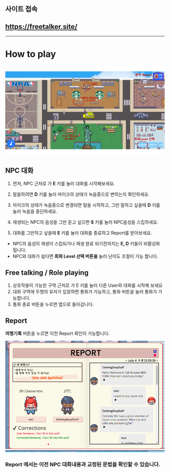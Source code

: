 ## 사이트 접속
## https://freetalker.site/
---------------

# How to play
![Alt text](freetalk.png)

## NPC 대화

1. 먼저, NPC 근처로 가 **E** 키를 눌러 대화를 시작해보세요.

2. 말을하려면 **D** 키를 눌러 마이크의 상태가 녹음중으로 변하는지 확인하세요.

3. 마이크의 상태가 녹음중으로 변경되면 말을 시작하고, 그만 말하고 싶을때 **D** 키를 눌러 녹음을 중단하세요.

4. 재생되는 NPC의 음성을 그만 듣고 싶으면 **S** 키를 눌러 NPC음성을 스킵하세요.

5. 대화를 그만하고 싶을때 **E** 키를 눌러 대화를 종료하고 Report를 받아보세요.

* NPC의 음성이 재생이 스킵되거나 재생 완료 되기전까지는 **E, D** 키들이 비활성화 됩니다.
* NPC와 대화가 쉽다면 **회화 Level 선택 버튼을** 눌러 난이도 조절이 가능 합니다.
  
## Free talking / Role playing
1. 상호작용이 가능한 구역 근처로 가 E 키를 눌러 다른 User와 대화를 시작해 보세요
2. 대화 구역에 두명의 유저가 입장하면 통화가 가능하고, 통화 버튼을 눌러 통화가 가능합니다.
3. 통화 종료 버튼을 누르면 맵으로 돌아갑니다.


## Report
**여행기록** 버튼을 누르면 이전 Report 확인이 가능합니다.

![Alt text](report.png)
### Report 에서는 이전 NPC 대화내용과 교정된 문법을 확인할 수 있습니다. 